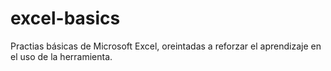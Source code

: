 # excel-basics
Practias básicas de Microsoft Excel, oreintadas a reforzar el aprendizaje en el uso de la herramienta. 
